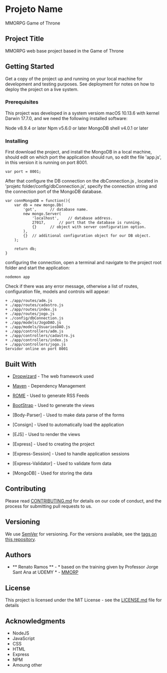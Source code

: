 # Projeto Name

MMORPG Game of Throne

## Project Title

MMORPG web base project based in the Game of Throne

## Getting Started

Get a copy of the project up and running on your local machine for development and testing purposes. See deployment for notes on how to deploy the project on a live system.

### Prerequisites

This project was developed in a system versiom macOS 10.13.6 with kernel Darwin 17.7.0, and we need the following installed software:

Node v8.9.4 or later
Npm v5.6.0 or later
MongoDB shell v4.0.1 or later

### Installing

First download the project, and install the MongoDB in a local machine, should edit on which port the application should run, so edit the file 'app.js', in this version it is running on port 8001.

```
var port = 8001;
```

After that configure the DB connection on the dbConnection.js , located in 'projetc folder/config/dbConnection.js', specify the connection string and the connection port of the MongoDB database. 

```
var connMongoDB = function(){
	var db = new mongo.Db(
		'got',		// database name.
		new mongo.Server(
			'localhost',	// database address.
			27017,		// port that the database is running.
			{}		// object with server configuration option.
		),
		{}	// additional configuration object for our DB object.	
	);

	return db;
}
```

configuring the connection, open a terminal and navigate to the project root folder and start the application:

```
nodemon app
```

Check if there was any error message, otherwise a list of routes, configuration file, models and controls will appear:

```
+ ./app/routes/adm.js
+ ./app/routes/cadastro.js
+ ./app/routes/index.js
+ ./app/routes/jogo.js
+ ./config/dbConnection.js
+ ./app/models/JogoDAO.js
+ ./app/models/UsuariosDAO.js
+ ./app/controllers/adm.js
+ ./app/controllers/cadastro.js
+ ./app/controllers/index.js
+ ./app/controllers/jogo.js
Servidor online on port 8001
```

## Built With

* [Dropwizard](http://www.dropwizard.io/1.0.2/docs/) - The web framework used
* [Maven](https://maven.apache.org/) - Dependency Management
* [ROME](https://rometools.github.io/rome/) - Used to generate RSS Feeds


* [BootStrap](https://maxcdn.bootstrapcdn.com/bootstrap/3.3.6/) - Used to generate the views
* [Body-Parser] - Used to make data parse of the forms
* [Consign] - Used to automatically load the application
* [EJS] - Used to render the views
* [Express] - Used to creating the project
* [Express-Session] - Used to handle application sessions
* [Express-Validator] - Used to validate form data
* [MongoDB] - Used for storing the data


## Contributing

Please read [CONTRIBUTING.md](https://gist.github.com/PurpleBooth/b24679402957c63ec426) for details on our code of conduct, and the process for submitting pull requests to us.

## Versioning

We use [SemVer](http://semver.org/) for versioning. For the versions available, see the [tags on this repository](https://github.com/your/project/tags). 

## Authors

* ** Renato Ramos ** - * based on the training given by Professor Jorge Sant Ana at UDEMY * - [MMORP](https://github.com/rjramos70/mmorpg)

## License

This project is licensed under the MIT License - see the [LICENSE.md](LICENSE.md) file for details

## Acknowledgments

* NodeJS
* JavaScript
* CSS
* HTML
* Express
* NPM
* Amoung other
